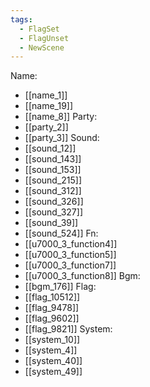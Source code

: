 ```yaml
---
tags:
  - FlagSet
  - FlagUnset
  - NewScene
---
```

Name:
- [[name_1]]
- [[name_19]]
- [[name_8]]
Party:
- [[party_2]]
- [[party_3]]
Sound:
- [[sound_12]]
- [[sound_143]]
- [[sound_153]]
- [[sound_215]]
- [[sound_312]]
- [[sound_326]]
- [[sound_327]]
- [[sound_39]]
- [[sound_524]]
Fn:
- [[u7000_3_function4]]
- [[u7000_3_function5]]
- [[u7000_3_function7]]
- [[u7000_3_function8]]
Bgm:
- [[bgm_176]]
Flag:
- [[flag_10512]]
- [[flag_9478]]
- [[flag_9602]]
- [[flag_9821]]
System:
- [[system_10]]
- [[system_4]]
- [[system_40]]
- [[system_49]]
